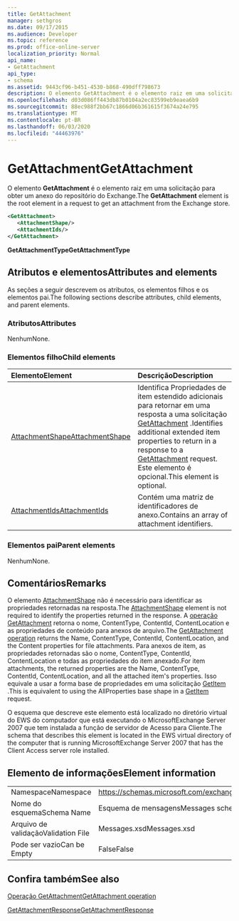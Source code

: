 ```yaml
---
title: GetAttachment
manager: sethgros
ms.date: 09/17/2015
ms.audience: Developer
ms.topic: reference
ms.prod: office-online-server
localization_priority: Normal
api_name:
- GetAttachment
api_type:
- schema
ms.assetid: 9443cf96-b451-4530-b868-490dff798673
description: O elemento GetAttachment é o elemento raiz em uma solicitação para obter um anexo do repositório do Exchange.
ms.openlocfilehash: d03d086ff443db87b0104a2ec83599eb9eaea6b9
ms.sourcegitcommit: 88ec988f2bb67c1866d06b361615f3674a24e795
ms.translationtype: MT
ms.contentlocale: pt-BR
ms.lasthandoff: 06/03/2020
ms.locfileid: "44463976"
---
```

# <a name="getattachment"></a><span data-ttu-id="2f047-103">GetAttachment</span><span class="sxs-lookup"><span data-stu-id="2f047-103">GetAttachment</span></span>

<span data-ttu-id="2f047-104">O elemento **GetAttachment** é o elemento raiz em uma solicitação para obter um anexo do repositório do Exchange.</span><span class="sxs-lookup"><span data-stu-id="2f047-104">The **GetAttachment** element is the root element in a request to get an attachment from the Exchange store.</span></span> 
  
```xml
<GetAttachment>
   <AttachmentShape/>
   <AttachmentIds/>
</GetAttachment>
```

 <span data-ttu-id="2f047-105">**GetAttachmentType**</span><span class="sxs-lookup"><span data-stu-id="2f047-105">**GetAttachmentType**</span></span>
## <a name="attributes-and-elements"></a><span data-ttu-id="2f047-106">Atributos e elementos</span><span class="sxs-lookup"><span data-stu-id="2f047-106">Attributes and elements</span></span>

<span data-ttu-id="2f047-107">As seções a seguir descrevem os atributos, os elementos filhos e os elementos pai.</span><span class="sxs-lookup"><span data-stu-id="2f047-107">The following sections describe attributes, child elements, and parent elements.</span></span>
  
### <a name="attributes"></a><span data-ttu-id="2f047-108">Atributos</span><span class="sxs-lookup"><span data-stu-id="2f047-108">Attributes</span></span>

<span data-ttu-id="2f047-109">Nenhum</span><span class="sxs-lookup"><span data-stu-id="2f047-109">None.</span></span>
  
### <a name="child-elements"></a><span data-ttu-id="2f047-110">Elementos filho</span><span class="sxs-lookup"><span data-stu-id="2f047-110">Child elements</span></span>

|<span data-ttu-id="2f047-111">**Elemento**</span><span class="sxs-lookup"><span data-stu-id="2f047-111">**Element**</span></span>|<span data-ttu-id="2f047-112">**Descrição**</span><span class="sxs-lookup"><span data-stu-id="2f047-112">**Description**</span></span>|
|:-----|:-----|
|[<span data-ttu-id="2f047-113">AttachmentShape</span><span class="sxs-lookup"><span data-stu-id="2f047-113">AttachmentShape</span></span>](attachmentshape.md) <br/> |<span data-ttu-id="2f047-114">Identifica Propriedades de item estendido adicionais para retornar em uma resposta a uma solicitação [GetAttachment](getattachment.md) .</span><span class="sxs-lookup"><span data-stu-id="2f047-114">Identifies additional extended item properties to return in a response to a [GetAttachment](getattachment.md) request.</span></span> <span data-ttu-id="2f047-115">Este elemento é opcional.</span><span class="sxs-lookup"><span data-stu-id="2f047-115">This element is optional.</span></span>  <br/> |
|[<span data-ttu-id="2f047-116">AttachmentIds</span><span class="sxs-lookup"><span data-stu-id="2f047-116">AttachmentIds</span></span>](attachmentids.md) <br/> |<span data-ttu-id="2f047-117">Contém uma matriz de identificadores de anexo.</span><span class="sxs-lookup"><span data-stu-id="2f047-117">Contains an array of attachment identifiers.</span></span>  <br/> |
   
### <a name="parent-elements"></a><span data-ttu-id="2f047-118">Elementos pai</span><span class="sxs-lookup"><span data-stu-id="2f047-118">Parent elements</span></span>

<span data-ttu-id="2f047-119">Nenhum</span><span class="sxs-lookup"><span data-stu-id="2f047-119">None.</span></span>
  
## <a name="remarks"></a><span data-ttu-id="2f047-120">Comentários</span><span class="sxs-lookup"><span data-stu-id="2f047-120">Remarks</span></span>

<span data-ttu-id="2f047-121">O elemento [AttachmentShape](attachmentshape.md) não é necessário para identificar as propriedades retornadas na resposta.</span><span class="sxs-lookup"><span data-stu-id="2f047-121">The [AttachmentShape](attachmentshape.md) element is not required to identify the properties returned in the response.</span></span> <span data-ttu-id="2f047-122">A [operação GetAttachment](getattachment-operation.md) retorna o nome, ContentType, ContentId, ContentLocation e as propriedades de conteúdo para anexos de arquivo.</span><span class="sxs-lookup"><span data-stu-id="2f047-122">The [GetAttachment operation](getattachment-operation.md) returns the Name, ContentType, ContentId, ContentLocation, and the Content properties for file attachments.</span></span> <span data-ttu-id="2f047-123">Para anexos de item, as propriedades retornadas são o nome, ContentType, ContentId, ContentLocation e todas as propriedades do item anexado.</span><span class="sxs-lookup"><span data-stu-id="2f047-123">For item attachments, the returned properties are the Name, ContentType, ContentId, ContentLocation, and all the attached item's properties.</span></span> <span data-ttu-id="2f047-124">Isso equivale a usar a forma base de propriedades em uma solicitação [GetItem](getitem.md) .</span><span class="sxs-lookup"><span data-stu-id="2f047-124">This is equivalent to using the AllProperties base shape in a [GetItem](getitem.md) request.</span></span> 
  
<span data-ttu-id="2f047-125">O esquema que descreve este elemento está localizado no diretório virtual do EWS do computador que está executando o MicrosoftExchange Server 2007 que tem instalada a função de servidor de Acesso para Cliente.</span><span class="sxs-lookup"><span data-stu-id="2f047-125">The schema that describes this element is located in the EWS virtual directory of the computer that is running MicrosoftExchange Server 2007 that has the Client Access server role installed.</span></span>
  
## <a name="element-information"></a><span data-ttu-id="2f047-126">Elemento de informações</span><span class="sxs-lookup"><span data-stu-id="2f047-126">Element information</span></span>

|||
|:-----|:-----|
|<span data-ttu-id="2f047-127">Namespace</span><span class="sxs-lookup"><span data-stu-id="2f047-127">Namespace</span></span>  <br/> |https://schemas.microsoft.com/exchange/services/2006/messages  <br/> |
|<span data-ttu-id="2f047-128">Nome do esquema</span><span class="sxs-lookup"><span data-stu-id="2f047-128">Schema Name</span></span>  <br/> |<span data-ttu-id="2f047-129">Esquema de mensagens</span><span class="sxs-lookup"><span data-stu-id="2f047-129">Messages schema</span></span>  <br/> |
|<span data-ttu-id="2f047-130">Arquivo de validação</span><span class="sxs-lookup"><span data-stu-id="2f047-130">Validation File</span></span>  <br/> |<span data-ttu-id="2f047-131">Messages.xsd</span><span class="sxs-lookup"><span data-stu-id="2f047-131">Messages.xsd</span></span>  <br/> |
|<span data-ttu-id="2f047-132">Pode ser vazio</span><span class="sxs-lookup"><span data-stu-id="2f047-132">Can be Empty</span></span>  <br/> |<span data-ttu-id="2f047-133">False</span><span class="sxs-lookup"><span data-stu-id="2f047-133">False</span></span>  <br/> |
   
## <a name="see-also"></a><span data-ttu-id="2f047-134">Confira também</span><span class="sxs-lookup"><span data-stu-id="2f047-134">See also</span></span>



[<span data-ttu-id="2f047-135">Operação GetAttachment</span><span class="sxs-lookup"><span data-stu-id="2f047-135">GetAttachment operation</span></span>](getattachment-operation.md)
  
[<span data-ttu-id="2f047-136">GetAttachmentResponse</span><span class="sxs-lookup"><span data-stu-id="2f047-136">GetAttachmentResponse</span></span>](getattachmentresponse.md)


